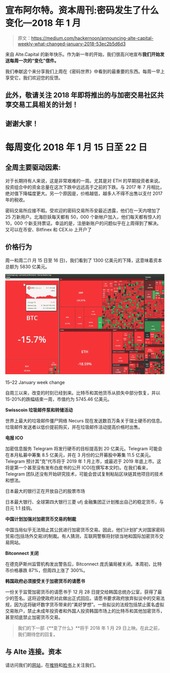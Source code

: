 # 宣布阿尔特。资本周刊:密码发生了什么变化—2018 年 1 月

> 原文：<https://medium.com/hackernoon/announcing-alte-capital-weekly-what-changed-january-2018-53ec2b5d6d3>

来自 Alte.Capital 的新年快乐。作为新一年的开始，我们很高兴地宣布**我们开始发送每周一次的“变化”信件。**

我们奉献这个来分享我们上周在《密码世界》中看到的最重要的东西。每周一早上享受它，我们欢迎您的反馈。

## 此外，敬请关注 2018 年即将推出的与加密交易社区共享交易工具相关的计划！

## 谢谢大家！

# 每周变化 2018 年 1 月 15 日至 22 日

## 全周主要驱动因素:

对于长期持有人来说，这是非常艰难的一周。尤其是对 ETH 的早期投资者来说。投资组合中的资金总量在这次下跌中远远高于之前的下跌。与 2017 年 7 月相比，绝对值下降幅度更大。另一个原因是，价格越低，越多人不得不出售以支付 2017 年的税收。

密码交易所应接不暇。受欢迎的密码交易所币安最近透露，他们在一天内增加了 25 万新用户。北海巨妖每天都有 50，000 个新帐户加入，他们每天都有惊人的 10，000 个新支持票证。幸运的是，注册新账户的问题似乎在上周得到了解决。又可以在币安、Bitfinex 和 CEX.io 上开户了

## 价格行为

周一和周二(1 月 15 日至 16 日)，我们看到了 1300 亿美元的下降，这意味着资本总额为 5830 亿美元。

![](img/afa748907f74fcf301710a46dc0ed6c0.png)

15–22 January week change

自周三以来，改变的时刻已经到来。比特币和其他货币从损失中部分恢复，并以 15-20%的跌幅结束一周，市值约为 5745.46 亿美元。

**Swisscoin 垃圾邮件泵和转储活动**

世界上最大的垃圾邮件僵尸网络 Necurs 现在发送数百万条关于瑞士硬币的信息。垃圾邮件发送者以低价提前购买，并在垃圾邮件活动提高价格时出售。

**电报 ICO**

加密信息服务 Telegram 将发行硬币的目标提高到 20 亿美元。Telegram 可能会在本月私募中筹集 8.5 亿美元，并在 3 月份的公开募股中筹集 11.5 亿美元。Telegram 预计其“克”代币将于 2019 年 1 月上市，或最迟于 2019 年底上市。这将是第一个甚至没有发布白皮书的公开 ICO(在撰写本文时)。在我们看来，Telegram 团队还没有开始研究技术，可能会尝试复制粘贴区块链其他项目的技术和想法。

日本最大的银行正在开放自己的股票市场

日本最大银行、全球第四大银行三菱 ufj 金融集团正计划推出自己的稳定货币，与日元 1:1 挂钩。

**中国计划加强对加密货币交易的制裁**

中国当局似乎无法阻止其公民进行加密货币交易。因此，他们计划扩大对国家密码贸易(包括场外交易)的制裁。有人猜测，互联网警察将封锁当地和国际加密货币交易网站。

**Bitconnect 关闭**

在德克萨斯州监管机构发出警告后，Bitconnect 庞氏骗局被关闭。本周初，比特币价格暴跌 87%，但周四上涨了 300%。

**韩国政府必须接受关于加密货币的请愿书**

一份关于监管加密货币的请愿书于 12 月 28 日提交给韩国总统办公室，获得了最少的签名。这将迫使政府对此做出正式回应。请愿书要求政府放弃拟议中的交易法规，因为这将破坏数字货币带来的“美好梦想”。一些拟议的法规包括禁止匿名虚拟交易账户，禁止未成年投资者和外国人投资韩国市场上的比特币和其他加密货币，甚至彻底禁止加密货币交易。

> 我们的下一部《**变了什么》**将于 2018 年 1 月 29 日上映。在此之前，我们期待您的回复。

## 与 Alte 连接。资本

请访问我们的[网站](http://www.alte.capital)，在[推特](https://twitter.com/Alte_Capital)和[脸书](https://facebook.com/Alte.Capital)上关注我们。